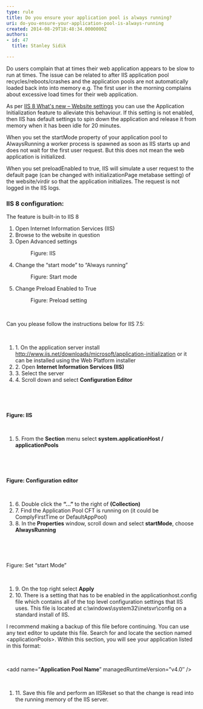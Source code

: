 ```yaml
---
type: rule
title: Do you ensure your application pool is always running?
uri: do-you-ensure-your-application-pool-is-always-running
created: 2014-08-29T18:48:34.0000000Z
authors:
- id: 47
  title: Stanley Sidik

---
```




<span class='intro'> <p class="p1">Do users complain that at times their web application appears to be slow to run at times. The issue can be related to after IIS application pool recycles/reboots/crashes and the application pools are not automatically loaded back into into memory e.g. The first user in the morning complains about excessive load times for their web application.</p> </span>

<p>As per&#160;<a href="http&#58;//blogs.msdn.com/b/vijaysk/archive/2012/10/11/iis-8-what-s-new-website-settings.aspx">IIS 8 What's new – Website settings</a> you can use the Application Initialization feature to alleviate this behaviour. If this setting is not enabled, then IIS has default settings to spin down the application and release it from memory when it has been idle for 20 minutes.</p><p class="p1">When you set the startMode property of your application pool to AlwaysRunning a worker process is spawned as soon as IIS starts up and does not wait for the first user request. But this does not mean the web application is initialized.​</p><p class="p1">When you set preloadEnabled to true, IIS will simulate a user request to the default page (can be changed with initializationPage metabase setting) of the website/virdir so that the application initializes. The request is not logged in the IIS logs.​</p><h3 class="ssw15-rteElement-H3">IIS 8 configuration&#58;</h3><p class="p2">The feature is built-in to IIS 8</p><ol class="ol1"><li class="li2">Open Internet Information Services (IIS)</li><li class="li2">Browse to the website in question</li><li class="li2">Open Advanced settings

<dl class="image"><dt><img src="/WebSites/Rules-To-Better-IIS/Pages/ensure-your-application-pool-is-always-running.aspx?ControlMode=Edit&amp;DisplayMode=Design" alt="" /></dt><dd>Figure&#58; IIS</dd></dl></li><li class="li2">Change the “start mode” to “Always running”
<dl class="image"><dt><img src="/WebSites/Rules-To-Better-IIS/Pages/ensure-your-application-pool-is-always-running.aspx?ControlMode=Edit&amp;DisplayMode=Design" alt="" /></dt><dd>Figure&#58; Start mode</dd></dl></li><li class="li2">​Change Preload Enabled to True
<dl class="image"><dt><img src="/WebSites/Rules-To-Better-IIS/Pages/ensure-your-application-pool-is-always-running.aspx?ControlMode=Edit&amp;DisplayMode=Design" alt="" /></dt><dd>Figure&#58; Preload setting</dd></dl></li></ol>
​
<p class="p1">Can you please follow the instructions below for IIS 7.5&#58;</p><p class="p7">
   <br>
</p><ol class="ol1"><li class="li2">1.<span class="Apple-tab-span"> </span>On the application server install 
      <a href="http&#58;//www.iis.net/downloads/microsoft/application-initialization">
         <span class="s1">http&#58;//www.iis.net/downloads/microsoft/application-initialization</span></a> or it can be installed using the Web Platform installer</li><li class="li2">2.<span class="Apple-tab-span"> </span>Open 
      <strong>Internet Information Services (IIS)</strong></li><li class="li2">3.<span class="Apple-tab-span"> </span>Select the server&#160;</li><li class="li2">4.<span class="Apple-tab-span"> </span>Scroll down and select 
      <strong>Configuration Editor</strong></li></ol><p class="p7">
   <br>
</p><p class="p5">
   <br>
</p><p class="p2">
   <strong>Figure&#58; IIS</strong></p><p class="p7">
   <br>
</p><ol class="ol1"><li class="li2">5.<span class="Apple-tab-span"> </span>From the 
      <strong>Section</strong> menu select 
      <strong>system.applicationHost / applicationPools</strong></li></ol><p class="p7">
   <br>
</p><p class="p5">
   <br>
</p><p class="p2">
   <strong>Figure&#58; Configuration editor</strong></p><p class="p7">
   <br>
</p><ol class="ol1"><li class="li2">6.<span class="Apple-tab-span"> </span>Double click the 
      <strong>“…”</strong> to the right of 
      <strong>(Collection)</strong></li><li class="li2">7.<span class="Apple-tab-span"> </span>Find the Application Pool CFT is running on (it could be ComplyFirstTime or DefaultAppPool)</li><li class="li2">8.<span class="Apple-tab-span"> </span>In the 
      <strong>Properties</strong> window, scroll down and select 
      <strong>startMode</strong>, choose 
      <strong>AlwaysRunning</strong></li></ol><p class="p7">
   <br>
</p><p class="p5">
   <br>
</p><p class="p2">Figure&#58; Set “start Mode”</p><p class="p7">
   <br>
</p><ol class="ol1"><li class="li2">9.<span class="Apple-tab-span"> </span>On the top right select 
      <strong>Apply</strong></li><li class="li2">10.<span class="Apple-tab-span"> </span>There is a setting that has to be enabled in the applicationhost.config file which contains all of the top level configuration settings that IIS uses. This file is located at c&#58;\windows\system32\inetsvr\config on a standard install of IIS.</li></ol><p class="p4">I recommend making a backup of this file before continuing. You can use any text editor to update this file. Search for and locate the section named &lt;applicationPools&gt;. Within this section, you will see your application listed in this format&#58;</p><p class="p3">
   <br>
</p><p class="p4">&lt;add name=”<strong>Application Pool Name</strong>” managedRuntimeVersion=”v4.0″ /&gt;</p><p class="p7">
   <br>
</p><ol class="ol1"><li class="li2">11.<span class="Apple-tab-span"> </span>Save this file and perform an IISReset so that the change is read into the running memory of the IIS server.​</li></ol><p class="p1">
   <br>
</p>


